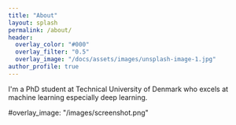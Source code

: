 ```yaml
---
title: "About"
layout: splash
permalink: /about/
header:
  overlay_color: "#000"
  overlay_filter: "0.5"
  overlay_image: "/docs/assets/images/unsplash-image-1.jpg"
author_profile: true
---
```


I'm a PhD student at Technical University of Denmark who excels at machine learning especially deep learning.

#overlay_image: "/images/screenshot.png"
